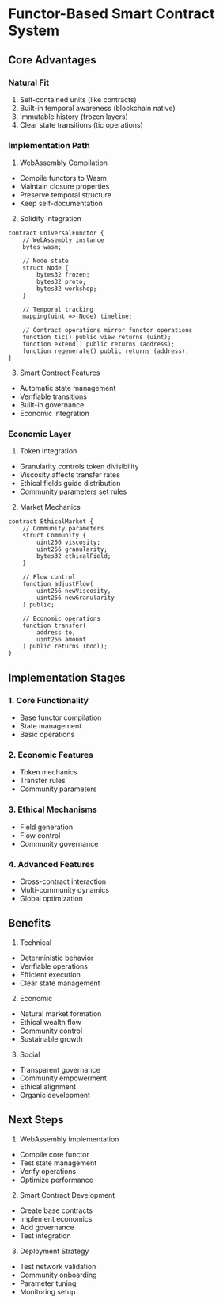 # Functor-Based Smart Contract System

## Core Advantages

### Natural Fit
1. Self-contained units (like contracts)
2. Built-in temporal awareness (blockchain native)
3. Immutable history (frozen layers)
4. Clear state transitions (tic operations)

### Implementation Path

1. WebAssembly Compilation
- Compile functors to Wasm
- Maintain closure properties
- Preserve temporal structure
- Keep self-documentation

2. Solidity Integration
```solidity
contract UniversalFunctor {
    // WebAssembly instance
    bytes wasm;
    
    // Node state
    struct Node {
        bytes32 frozen;
        bytes32 proto;
        bytes32 workshop;
    }
    
    // Temporal tracking
    mapping(uint => Node) timeline;
    
    // Contract operations mirror functor operations
    function tic() public view returns (uint);
    function extend() public returns (address);
    function regenerate() public returns (address);
}
```

3. Smart Contract Features
- Automatic state management
- Verifiable transitions
- Built-in governance
- Economic integration

### Economic Layer

1. Token Integration
- Granularity controls token divisibility
- Viscosity affects transfer rates
- Ethical fields guide distribution
- Community parameters set rules

2. Market Mechanics
```solidity
contract EthicalMarket {
    // Community parameters
    struct Community {
        uint256 viscosity;
        uint256 granularity;
        bytes32 ethicalField;
    }
    
    // Flow control
    function adjustFlow(
        uint256 newViscosity,
        uint256 newGranularity
    ) public;
    
    // Economic operations
    function transfer(
        address to,
        uint256 amount
    ) public returns (bool);
}
```

## Implementation Stages

### 1. Core Functionality
- Base functor compilation
- State management
- Basic operations

### 2. Economic Features
- Token mechanics
- Transfer rules
- Community parameters

### 3. Ethical Mechanisms
- Field generation
- Flow control
- Community governance

### 4. Advanced Features
- Cross-contract interaction
- Multi-community dynamics
- Global optimization

## Benefits

1. Technical
- Deterministic behavior
- Verifiable operations
- Efficient execution
- Clear state management

2. Economic
- Natural market formation
- Ethical wealth flow
- Community control
- Sustainable growth

3. Social
- Transparent governance
- Community empowerment
- Ethical alignment
- Organic development

## Next Steps

1. WebAssembly Implementation
- Compile core functor
- Test state management
- Verify operations
- Optimize performance

2. Smart Contract Development
- Create base contracts
- Implement economics
- Add governance
- Test integration

3. Deployment Strategy
- Test network validation
- Community onboarding
- Parameter tuning
- Monitoring setup
